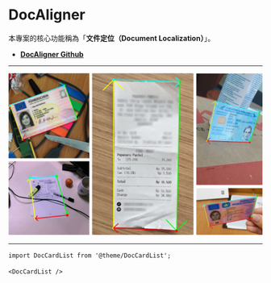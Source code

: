 # DocAligner

本專案的核心功能稱為「**文件定位（Document Localization）**」。

- [**DocAligner Github**](https://github.com/DocsaidLab/DocAligner)

---

![title](./resources/title.jpg)

---

```mdx-code-block
import DocCardList from '@theme/DocCardList';

<DocCardList />
```
